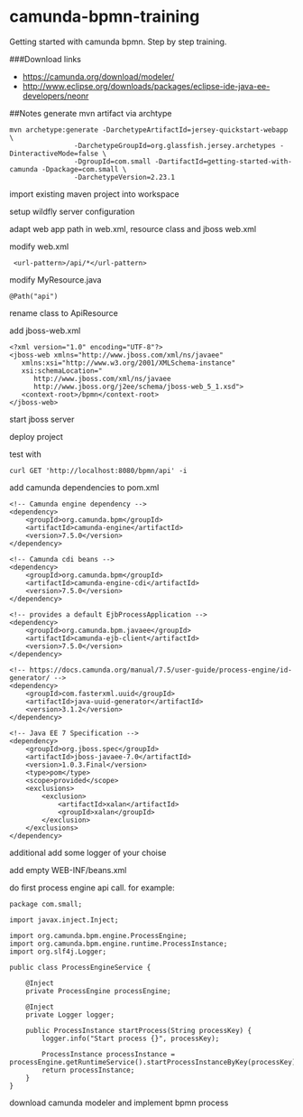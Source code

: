 # camunda-bpmn-training
Getting started with camunda bpmn. Step by step training.

###Download links
- https://camunda.org/download/modeler/
- http://www.eclipse.org/downloads/packages/eclipse-ide-java-ee-developers/neonr

##Notes
generate mvn artifact via archtype
```
mvn archetype:generate -DarchetypeArtifactId=jersey-quickstart-webapp \
                -DarchetypeGroupId=org.glassfish.jersey.archetypes -DinteractiveMode=false \
                -DgroupId=com.small -DartifactId=getting-started-with-camunda -Dpackage=com.small \
                -DarchetypeVersion=2.23.1
```
import existing maven project into workspace

setup wildfly server configuration

adapt web app path in web.xml, resource class and jboss web.xml

modify web.xml
```
 <url-pattern>/api/*</url-pattern>
 ```

modify MyResource.java
```
@Path("api")
```

rename class to ApiResource

add jboss-web.xml
```
<?xml version="1.0" encoding="UTF-8"?>
<jboss-web xmlns="http://www.jboss.com/xml/ns/javaee"
   xmlns:xsi="http://www.w3.org/2001/XMLSchema-instance"
   xsi:schemaLocation="
      http://www.jboss.com/xml/ns/javaee
      http://www.jboss.org/j2ee/schema/jboss-web_5_1.xsd">
   <context-root>/bpmn</context-root>
</jboss-web>
```

start jboss server

deploy project

test with 
```
curl GET 'http://localhost:8080/bpmn/api' -i
```

add camunda dependencies to pom.xml
```
<!-- Camunda engine dependency -->
<dependency>
	<groupId>org.camunda.bpm</groupId>
	<artifactId>camunda-engine</artifactId>
	<version>7.5.0</version>
</dependency>

<!-- Camunda cdi beans -->
<dependency>
	<groupId>org.camunda.bpm</groupId>
	<artifactId>camunda-engine-cdi</artifactId>
	<version>7.5.0</version>
</dependency>

<!-- provides a default EjbProcessApplication -->
<dependency>
	<groupId>org.camunda.bpm.javaee</groupId>
	<artifactId>camunda-ejb-client</artifactId>
	<version>7.5.0</version>
</dependency>

<!-- https://docs.camunda.org/manual/7.5/user-guide/process-engine/id-generator/ -->
<dependency>
	<groupId>com.fasterxml.uuid</groupId>
	<artifactId>java-uuid-generator</artifactId>	
	<version>3.1.2</version>
</dependency>

<!-- Java EE 7 Specification -->
<dependency>
	<groupId>org.jboss.spec</groupId>
	<artifactId>jboss-javaee-7.0</artifactId>
  	<version>1.0.3.Final</version>
  	<type>pom</type>
  	<scope>provided</scope>
  	<exclusions>
		<exclusion>
  			<artifactId>xalan</artifactId>
  			<groupId>xalan</groupId>
		</exclusion>
  	</exclusions>
</dependency>   
```

additional add some logger of your choise

add empty WEB-INF/beans.xml

do first process engine api call. for example:
```
package com.small;

import javax.inject.Inject;

import org.camunda.bpm.engine.ProcessEngine;
import org.camunda.bpm.engine.runtime.ProcessInstance;
import org.slf4j.Logger;

public class ProcessEngineService {
	
	@Inject
	private ProcessEngine processEngine;
	
	@Inject
	private Logger logger;
	
	public ProcessInstance startProcess(String processKey) {
		logger.info("Start process {}", processKey);
		
		ProcessInstance processInstance = processEngine.getRuntimeService().startProcessInstanceByKey(processKey);
		return processInstance;
	}
}
```

download camunda modeler and implement bpmn process

